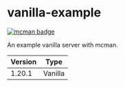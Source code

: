 # vanilla-example

[![mcman badge](https://img.shields.io/badge/uses-mcman-purple?logo=github)](https://github.com/ParadigmMC/mcman)

An example vanilla server with mcman.

<!--start:mcman-server-->
| Version | Type    |
| ------- | ------- |
| 1.20.1  | Vanilla |
<!--end:mcman-server-->
